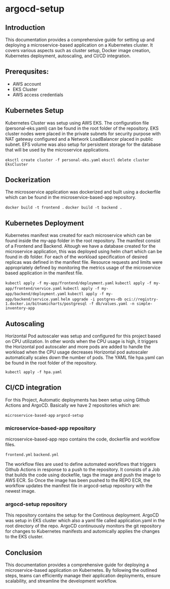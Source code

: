 # argocd-setup

## Introduction
This documentation provides a comprehensive guide for setting up and deploying a microservice-based application on a Kubernetes cluster. It covers various aspects such as cluster setup, Docker image creation, Kubernetes deployment, autoscaling, and CI/CD integration.

## Prerequsites:  
- AWS account
- EKS Cluster
- AWS access credentials

## Kubernetes Setup
Kubernetes Cluster was setup using AWS EKS. The configuration file (personal-eks.yaml) can be found in the root folder of the repository. EKS cluster nodes were placed in the private subnets for security purpose with NAT gateway configured and a Network LoadBalancer placed in public subnet. EFS volume was also setup for persistent storage for the database that will be used by the microservice applications.

`eksctl create cluster -f personal-eks.yaml`
`eksctl delete cluster EksCluster`

## Dockerization
The microsoervice application was dockerized and built using a dockerfile which can be found in the microservice-based-app repository.

`docker build -t frontend .`
`docker build -t backend .`


## Kubernetes Deployment
Kubernetes manifest was created for each microservice which can be found inside the my-app folder in the root repository. The manifest consist of a Frontend and Backend. Altough we have a database created for the microservice application, this was deployed using helm chart which can be found in db folder.
For each of the workload specification of desired replicas was defined in the manifest file. Resource requests and limits were appropriately defined by monitoring the metrics usage of the microservice based application in the manifest file.

`kubectl apply -f my-app/frontend/deployment.yaml`
`kubectl apply -f my-app/frontend/service.yaml`
`kubectl apply -f my-app/backend/deployment.yaml`
`kubectl apply -f my-app/backend/service.yaml`
`helm upgrade -i postgres-db oci://registry-1.docker.io/bitnamicharts/postgresql -f db/values.yaml -n simple-inventory-app`

## Autoscaling
Horizontal Pod autoscaler was setup and configured for this project based on CPU utilization. In other words when the CPU usage is high, it triggers the Horizontal pod autoscaler and more pods are added to handle the workload when the CPU usage decreases Horizontal pod autoscaler automatically scales down the number of pods. The YAML file hpa.yaml can be found in the root folder of the repository.

`kubectl apply -f hpa.yaml`

## CI/CD integration 
For this Project, Automatic deployments has been setup using Github Actions and ArgoCD. Basically we have 2 repositories which are:

`microservice-based-app`
`argocd-setup`

### microservice-based-app repository
microservice-based-app repo contains the code, dockerfile and workflow files.

`frontend.yml`
`backend.yml`

The workflow files are used to define automated workflows that triggers Github Actions in response to a push to the repository. It consists of a Job that builds the code using dockefile, tags the image and push the image to AWS ECR. So Once the image has been pushed to the REPO ECR, the workflow updates the manifest file in argocd-setup repository with the newest image. 

### argocd-setup repository 
This repository contains the setup for the Continous deployment. ArgoCD was setup in EKS cluster which also a yaml file called application.yaml in the root directory of the repo. ArgoCD continuously monitors the git repository for changes to Kubernetes manifests and automically applies the changes to the EKS cluster.   


## Conclusion
This documentation provides a comprehensive guide for deploying a microservice-based application on Kubernetes. By following the outlined steps, teams can efficiently manage their application deployments, ensure scalability, and streamline the development workflow.